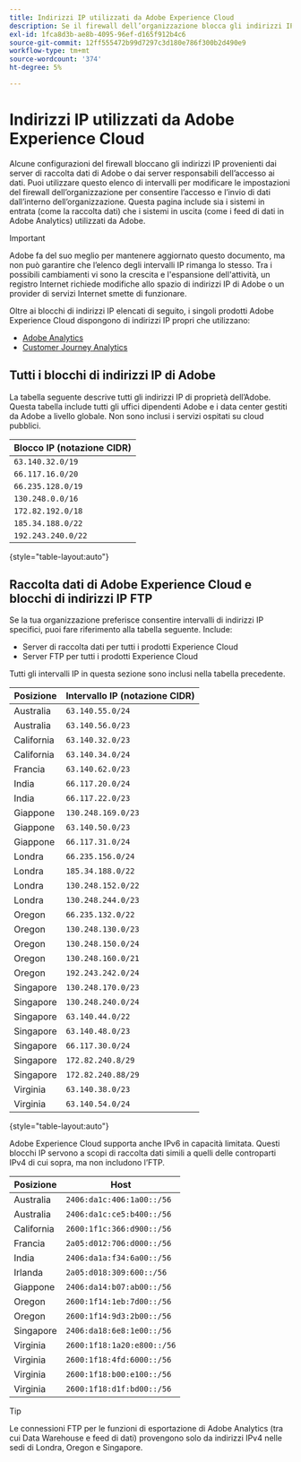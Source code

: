 ```yaml
---
title: Indirizzi IP utilizzati da Adobe Experience Cloud
description: Se il firewall dell’organizzazione blocca gli indirizzi IP provenienti da Adobe, utilizza questo elenco per aggiornare le impostazioni del firewall.
exl-id: 1fca8d3b-ae8b-4095-96ef-d165f912b4c6
source-git-commit: 12ff555472b99d7297c3d180e786f300b2d490e9
workflow-type: tm+mt
source-wordcount: '374'
ht-degree: 5%

---
```


# Indirizzi IP utilizzati da Adobe Experience Cloud

Alcune configurazioni del firewall bloccano gli indirizzi IP provenienti dai server di raccolta dati di Adobe o dai server responsabili dell’accesso ai dati. Puoi utilizzare questo elenco di intervalli per modificare le impostazioni del firewall dell’organizzazione per consentire l’accesso e l’invio di dati dall’interno dell’organizzazione. Questa pagina include sia i sistemi in entrata (come la raccolta dati) che i sistemi in uscita (come i feed di dati in Adobe Analytics) utilizzati da Adobe.

>[!IMPORTANT]
>
>Adobe fa del suo meglio per mantenere aggiornato questo documento, ma non può garantire che l’elenco degli intervalli IP rimanga lo stesso. Tra i possibili cambiamenti vi sono la crescita e l&#39;espansione dell&#39;attività, un registro Internet richiede modifiche allo spazio di indirizzi IP di Adobe o un provider di servizi Internet smette di funzionare.

Oltre ai blocchi di indirizzi IP elencati di seguito, i singoli prodotti Adobe Experience Cloud dispongono di indirizzi IP propri che utilizzano:

* [Adobe Analytics](https://experienceleague.adobe.com/en/docs/analytics/technotes/ip-addresses)
* [Customer Journey Analytics](https://experienceleague.adobe.com/en/docs/analytics-platform/using/technotes/ip-addresses)

## Tutti i blocchi di indirizzi IP di Adobe

La tabella seguente descrive tutti gli indirizzi IP di proprietà dell’Adobe. Questa tabella include tutti gli uffici dipendenti Adobe e i data center gestiti da Adobe a livello globale. Non sono inclusi i servizi ospitati su cloud pubblici.

| Blocco IP (notazione CIDR) |
| --- |
| `63.140.32.0/19` |
| `66.117.16.0/20` |
| `66.235.128.0/19` |
| `130.248.0.0/16` |
| `172.82.192.0/18` |
| `185.34.188.0/22` |
| `192.243.240.0/22` |

{style="table-layout:auto"}

## Raccolta dati di Adobe Experience Cloud e blocchi di indirizzi IP FTP

Se la tua organizzazione preferisce consentire intervalli di indirizzi IP specifici, puoi fare riferimento alla tabella seguente. Include:

* Server di raccolta dati per tutti i prodotti Experience Cloud
* Server FTP per tutti i prodotti Experience Cloud

Tutti gli intervalli IP in questa sezione sono inclusi nella tabella precedente.

| Posizione | Intervallo IP (notazione CIDR) |
| --- | --- |
| Australia | `63.140.55.0/24` |
| Australia | `63.140.56.0/23` |
| California | `63.140.32.0/23` |
| California | `63.140.34.0/24` |
| Francia | `63.140.62.0/23` |
| India | `66.117.20.0/24` |
| India | `66.117.22.0/23` |
| Giappone | `130.248.169.0/23` |
| Giappone | `63.140.50.0/23` |
| Giappone | `66.117.31.0/24` |
| Londra | `66.235.156.0/24` |
| Londra | `185.34.188.0/22` |
| Londra | `130.248.152.0/22` |
| Londra | `130.248.244.0/23` |
| Oregon | `66.235.132.0/22` |
| Oregon | `130.248.130.0/23` |
| Oregon | `130.248.150.0/24` |
| Oregon | `130.248.160.0/21` |
| Oregon | `192.243.242.0/24` |
| Singapore | `130.248.170.0/23` |
| Singapore | `130.248.240.0/24` |
| Singapore | `63.140.44.0/22` |
| Singapore | `63.140.48.0/23` |
| Singapore | `66.117.30.0/24` |
| Singapore | `172.82.240.8/29` |
| Singapore | `172.82.240.88/29` |
| Virginia | `63.140.38.0/23` |
| Virginia | `63.140.54.0/24` |

{style="table-layout:auto"}

Adobe Experience Cloud supporta anche IPv6 in capacità limitata. Questi blocchi IP servono a scopi di raccolta dati simili a quelli delle controparti IPv4 di cui sopra, ma non includono l’FTP.

| Posizione | Host |
| --- | --- |
| Australia | `2406:da1c:406:1a00::/56` |
| Australia | `2406:da1c:ce5:b400::/56` |
| California | `2600:1f1c:366:d900::/56` |
| Francia | `2a05:d012:706:d000::/56` |
| India | `2406:da1a:f34:6a00::/56` |
| Irlanda | `2a05:d018:309:600::/56` |
| Giappone | `2406:da14:b07:ab00::/56` |
| Oregon | `2600:1f14:1eb:7d00::/56` |
| Oregon | `2600:1f14:9d3:2b00::/56` |
| Singapore | `2406:da18:6e8:1e00::/56` |
| Virginia | `2600:1f18:1a20:e800::/56` |
| Virginia | `2600:1f18:4fd:6000::/56` |
| Virginia | `2600:1f18:b00:e100::/56` |
| Virginia | `2600:1f18:d1f:bd00::/56` |

>[!TIP]
>
>Le connessioni FTP per le funzioni di esportazione di Adobe Analytics (tra cui Data Warehouse e feed di dati) provengono solo da indirizzi IPv4 nelle sedi di Londra, Oregon e Singapore.
